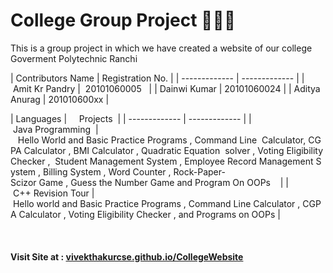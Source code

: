 <h1> College Group Project 👨‍🎓🔭 </h1>
<p>This is a group project in which we have created a website of our college Goverment Polytechnic Ranchi </p>



| Contributors Name | Registration No. |
| ------------- | ------------- | 
| Amit Kr Pandry |  20101060005   | 
| Dainwi Kumar | 20101060024 | 
| Aditya Anurag | 201010600xx |




| Languages |     Projects  | 
 | ------------- | ------------- | 
 | Java Programming  |   Hello World and Basic Practice Programs , Command Line  Calculator, CGPA Calculator , BMI Calculator , Quadratic Equation  solver , Voting Eligibility Checker ,  Student Management System , Employee Record Management System , Billing System , Word Counter , Rock-Paper-Scizor Game , Guess the Number Game and Program On OOPs    | 
 | C++ Revision Tour | Hello world and Basic Practice Programs , Command Line Calculator , CGPA Calculator , Voting Eligibility Checker , and Programs on OOPs | 
 



<br/>
<h4> Visit Site at : <a href="https://vivekthakurcse.github.io/CollegeWebsite/">vivekthakurcse.github.io/CollegeWebsite</a></h4>
